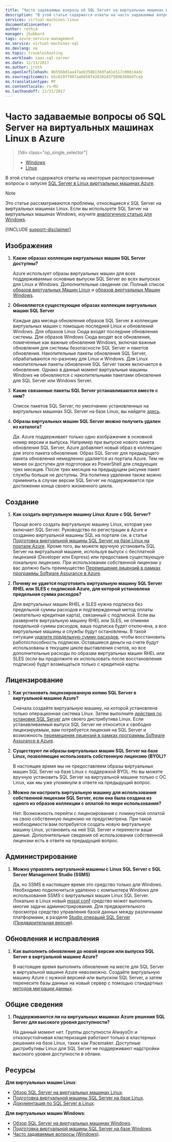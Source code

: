 ```yaml
---
title: "Часто задаваемые вопросы об SQL Server на виртуальных машинах Linux в Azure | Документация Майкрософт"
description: "В этой статье содержатся ответы на часто задаваемые вопросы о выполнении SQL Server на виртуальных машинах Linux в Azure."
services: virtual-machines-linux
documentationcenter: 
author: rothja
manager: jhubbard
tags: azure-service-management
ms.service: virtual-machines-sql
ms.devlang: na
ms.topic: troubleshooting
ms.workload: iaas-sql-server
ms.date: 12/13/2017
ms.author: jroth
ms.openlocfilehash: 8b556b01aa47aeb3588138dfa61e517c00dc44dc
ms.sourcegitcommit: b5c6197f997aa6858f420302d375896360dd7ceb
ms.translationtype: MT
ms.contentlocale: ru-RU
ms.lasthandoff: 12/21/2017
---
```

# <a name="frequently-asked-questions-for-sql-server-on-linux-azure-virtual-machines"></a>Часто задаваемые вопросы об SQL Server на виртуальных машинах Linux в Azure

> [!div class="op_single_selector"]
> * [Windows](../../windows/sql/virtual-machines-windows-sql-server-iaas-faq.md)
> * [Linux](sql-server-linux-faq.md)

В этой статье содержатся ответы на некоторые распространенные вопросы о запуске [SQL Server в Linux виртуальных машинах Azure](sql-server-linux-virtual-machines-overview.md).

> [!NOTE]
> Это статье рассматриваются проблемы, относящиеся к SQL Server на виртуальных машинах Linux. Если вы используете SQL Server на виртуальных машинах Windows, изучите [аналогичную статью для Windows](../../windows/sql/virtual-machines-windows-sql-server-iaas-faq.md).

[!INCLUDE [support-disclaimer](../../../../includes/support-disclaimer.md)]

## <a id="images"></a>Изображения

1. **Какие образах коллекции виртуальных машин SQL Server доступны?**

   Azure использует образы виртуальных машин для всех поддерживаемых основные выпуски SQL Server во всех выпусках для Linux и Windows. Дополнительные сведения см. Полный список [образов виртуальных Машин Linux](sql-server-linux-virtual-machines-overview.md#create) и [образов виртуальных Машин Windows](../../windows/sql/virtual-machines-windows-sql-server-iaas-overview.md#payasyougo).

1. **Обновляются существующие образах коллекции виртуальных машин SQL Server**

   Каждые два месяца обновления образов SQL Server в коллекции виртуальных машин с помощью последней Linux и обновлений Windows. Для образов Linux Сюда входят последние обновления системы. Для образов Windows Сюда входят все обновления, помеченные как важные обновления Windows, включая важные обновления для системы безопасности SQL Server и пакетов обновления. Накопительные пакеты обновления SQL Server, обрабатываются по-разному для Linux и Windows. Для Linux накопительные пакеты обновления SQL Server также включается в обновление. Однако в данный момент виртуальные машины Windows не обновляются с накопительными пакетами обновления для SQL Server или Windows Server.

1. **Какие связанные пакеты SQL Server устанавливаются вместе с ним?**

   Список пакетов SQL Server, по умолчанию установленных на виртуальных машинах SQL Server на базе Linux, вы найдете [здесь](sql-server-linux-virtual-machines-overview.md#packages).

1. **Образы виртуальных машин SQL Server можно получить удален из каталога?**

   Да. Azure поддерживает только одно изображение в основной номер версии и выпуска. Например при выпуске нового пакета обновления SQL Server, Azure добавляет новый образ в коллекцию для этого пакета обновления. Образ SQL Server для предыдущего пакета обновления немедленно удаляется из портала Azure. Тем не менее он доступен для подготовки из PowerShell для следующих трех месяцев. После трех месяцев на предыдущем рисунке пакет службы больше не доступны. Эта политика удаления также можно применить в случае версии SQL Server не поддерживается при достижении конца своего жизненного цикла.

## <a name="creation"></a>Создание

1. **Как создать виртуальную машину Linux Azure с SQL Server?**

   Проще всего создать виртуальную машину Linux, которая уже включает SQL Server. Руководство по регистрации в Azure и созданию виртуальной машины SQL на портале см. в статье [Подготовка виртуальной машины SQL Server на базе Linux на портале Azure](provision-sql-server-linux-virtual-machine.md). Кроме того, вы можете вручную установить SQL Server на виртуальной машине, используя выпуск с бесплатной лицензией (Developer или Express) или предоставив существующую локальную лицензию. При использовании собственной лицензии у вас должно быть преимущество [Перемещение лицензий в рамках программы Software Assurance в Azure](https://azure.microsoft.com/pricing/license-mobility).

1. **Почему не удается подготовить виртуальную машину SQL Server RHEL или SLES с подпиской Azure, для которой установлена предельная сумма расходов?**

   Для виртуальных машин RHEL и SLES нужна подписка без предельной суммы расходов и подтвержденный метод оплаты (желательно кредитная карта), связанный с подпиской. Если вы развернете виртуальную машину RHEL или SLES, не отменяя предельной суммы расходов, ваша подписка будет отключена, а все виртуальные машины и службы будут остановлены. В такой ситуации [удалите предельную сумму расходов](https://account.windowsazure.com/subscriptions), чтобы восстановить работоспособность подписки. Оставшиеся деньги на счете будут использованы в текущем цикле выставления счетов, но все дополнительные расходы по образам виртуальных машин RHEL или SLES (если вы продолжите их использовать после восстановления подписки) будут возмещаться только с кредитной карты.

## <a name="licensing"></a>Лицензирование

1. **Как установить лицензированную копию SQL Server в виртуальной машине Azure?**

   Сначала создайте виртуальную машину, на которой установлена только операционная система Linux. Затем выполните [действия по установке SQL Server](https://docs.microsoft.com/sql/linux/sql-server-linux-setup#platforms) для своего дистрибутива Linux. Если устанавливаемый выпуск SQL Server не относится к свободно лицензируемым, вам потребуется лицензия на SQL Server и возможность [перемещения лицензий в рамках программы Software Assurance в Azure](https://azure.microsoft.com/pricing/license-mobility/).

1. **Существуют ли образы виртуальных машин SQL Server на базе Linux, позволяющие использовать собственную лицензию (BYOL)?**

   В настоящее время мы не предоставляем образы виртуальных машин SQL Server на базе Linux с поддержкой BYOL. Но вы можете вручную установить SQL Server на виртуальной машине только с ОС Linux, как мы уже упомянули в ответе на предыдущий вопрос.

1. **Можно ли настроить виртуальную машину для использования собственной лицензии SQL Server, если она была создана из одного из образов коллекции с оплатой по мере использования?**

   Нет. Возможность перейти с лицензирования с поминутной оплатой на свою собственную лицензию не предусмотрена. При такой необходимости вам потребуется создать новую виртуальную машину Linux, установить на ней SQL Server и перенести ваши данные. Дополнительные сведения об использовании собственной лицензии есть в ответе на предыдущий вопрос.

## <a name="administration"></a>Администрирование

1. **Можно управлять виртуальной машины с Linux SQL Server с SQL Server Management Studio (SSMS)**

   Да, но SSMS в настоящее время это средство только для Windows. Необходимо подключиться удаленно с компьютера Windows для использования SSMS с виртуальных машин Linux SQL Server. Локально в Linux новый [mssql conf](https://docs.microsoft.com/sql/linux/sql-server-linux-configure-mssql-conf) средство может выполнять многие задачи администрирования. Для предварительного просмотра средство управления базой данных между различными платформами, в разделе [Studio операций SQL Server (Предварительная версия)](https://docs.microsoft.com/sql/sql-operations-studio/what-is).

## <a name="updating-and-patching"></a>Обновления и исправления

1. **Как выполнить обновление до новой версии или выпуска SQL Server в виртуальной машине Azure?**

   В настоящее время выполнить обновление на месте для SQL Server в виртуальной машине Azure невозможно. Создайте виртуальную машину Azure с нужной версией или выпуском SQL Server, а затем перенесите базы данных на новый сервер с помощью стандартных [методов миграции данных](https://docs.microsoft.com/sql/linux/sql-server-linux-migrate-overview).

## <a name="general"></a>Общие сведения

1. **Поддерживаются ли на виртуальных машинах Azure решения SQL Server для высокого уровня доступности?**

   На данный момент нет. Группы доступности AlwaysOn и отказоустойчивая кластеризация работают только в кластерных решениях на базе Linux, таких как Pacemaker. Доступные дистрибутивы Linux для SQL Server не поддерживают надстройки высокого уровня доступности в облаке.

## <a name="resources"></a>Ресурсы

**Для виртуальных машин Linux**:

* [Обзор SQL Server на виртуальных машинах Linux](sql-server-linux-virtual-machines-overview.md).
* [Подготовка виртуальной машины SQL Server на базе Linux](provision-sql-server-linux-virtual-machine.md).
* [Документация по SQL Server в Linux](https://docs.microsoft.com/sql/linux/sql-server-linux-overview).

**Для виртуальных машин Windows**:

* [Обзор SQL Server на виртуальных машинах Windows](../../windows/sql/virtual-machines-windows-sql-server-iaas-overview.md).
* [Подготовка виртуальной машины SQL Server на базе Windows](../../windows/sql/virtual-machines-windows-portal-sql-server-provision.md).
* [Часто задаваемые вопросы (Windows)](../../windows/sql/virtual-machines-windows-sql-server-iaas-faq.md).